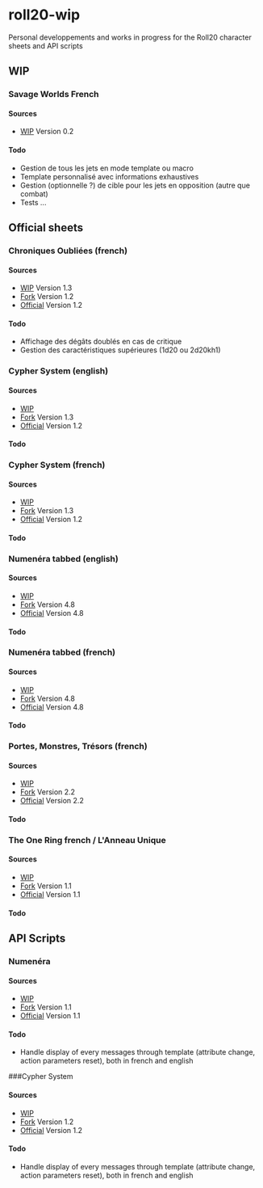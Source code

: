 # roll20-wip
Personal developpements and works in progress for the Roll20 character sheets and API scripts

## WIP

### Savage Worlds French

#### Sources
* [WIP](./SavageWorldsFrench/) Version 0.2

#### Todo
* Gestion de tous les jets en mode template ou macro
* Template personnalisé avec informations exhaustives
* Gestion (optionnelle ?) de cible pour les jets en opposition (autre que combat)
* Tests ...

## Official sheets

### Chroniques Oubliées (french)

#### Sources
* [WIP](./ChroniquesOubliees/) Version 1.3
* [Fork](https://github.com/NathaTerrien/roll20-character-sheets/tree/master/ChroniquesOubliees) Version 1.2
* [Official](https://github.com/Roll20/roll20-character-sheets/tree/master/ChroniquesOubliees) Version 1.2

#### Todo
* Affichage des dégâts doublés en cas de critique
* Gestion des caractéristiques supérieures (1d20 ou 2d20kh1)

### Cypher System (english)

#### Sources
* [WIP](./CypherSystem/)
* [Fork](https://github.com/NathaTerrien/roll20-character-sheets/tree/master/CypherSystem) Version 1.3
* [Official](https://github.com/Roll20/roll20-character-sheets/tree/master/CypherSystem) Version 1.2

#### Todo

### Cypher System (french)

#### Sources
* [WIP](./CypherSystemFrench/)
* [Fork](https://github.com/NathaTerrien/roll20-character-sheets/tree/master/CypherSystemFrench) Version 1.3
* [Official](https://github.com/Roll20/roll20-character-sheets/tree/master/CypherSystemFrench) Version 1.2

#### Todo

### Numenéra tabbed (english)

#### Sources
* [WIP](./Numenera_NathasNumenera_English/)
* [Fork](https://github.com/NathaTerrien/roll20-character-sheets/tree/master/Numenera_NathasNumenera_English) Version 4.8
* [Official](https://github.com/Roll20/roll20-character-sheets/tree/master/Numenera_NathasNumenera_English) Version 4.8

#### Todo

### Numenéra tabbed (french)

#### Sources
* [WIP](./Numenera_NathasNumenera_French/)
* [Fork](https://github.com/NathaTerrien/roll20-character-sheets/tree/master/Numenera_NathasNumenera_French) Version 4.8
* [Official](https://github.com/Roll20/roll20-character-sheets/tree/master/Numenera_NathasNumenera_French) Version 4.8

#### Todo

### Portes, Monstres, Trésors (french)

#### Sources
* [WIP](./PortesMonstresTresors/)
* [Fork](https://github.com/NathaTerrien/roll20-character-sheets/tree/master/PortesMonstresTresors) Version 2.2
* [Official](https://github.com/Roll20/roll20-character-sheets/tree/master/PortesMonstresTresors) Version 2.2

#### Todo

### The One Ring french / L'Anneau Unique

#### Sources
* [WIP](./Anneau%20Unique/)
* [Fork](https://github.com/NathaTerrien/roll20-character-sheets/tree/master/Anneau%20Unique) Version 1.1
* [Official](https://github.com/Roll20/roll20-character-sheets/tree/master/Anneau%20Unique) Version 1.1

#### Todo

## API Scripts

### Numenéra

#### Sources
* [WIP]()
* [Fork](https://github.com/NathaTerrien/Natha-roll20-api-scripts/tree/master/Numenera_Natha) Version 1.1
* [Official](https://github.com/Roll20/roll20-api-scripts/tree/master/Numenera_Natha) Version 1.1

#### Todo
* Handle display of every messages through template (attribute change, action parameters reset), both in french and english

###Cypher System

#### Sources
* [WIP]()
* [Fork](https://github.com/NathaTerrien/Natha-roll20-api-scripts/tree/master/CypherSystemSheet) Version 1.2
* [Official](https://github.com/Roll20/roll20-api-scripts/tree/master/CypherSystemSheet) Version 1.2

#### Todo
* Handle display of every messages through template (attribute change, action parameters reset), both in french and english
